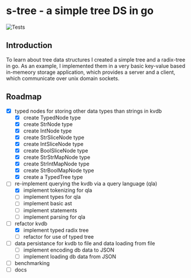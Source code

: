 # s-tree - a simple tree DS in go

![Tests](https://github.com/philmish/s-tree/actions/workflows/go.yml/badge.svg)

## Introduction
To learn about tree data structures I created a simple tree and
a radix-tree in go. As an example, I implemented them in a very basic
key-value based in-memeory storage application, which provides a server and
a client, which communicate over unix domain sockets.

## Roadmap

- [x] typed nodes for storing other data types than strings in kvdb
    - [x] create TypedNode type
    - [x] create StrNode type
    - [x] create IntNode type
    - [x] create StrSliceNode type
    - [x] create IntSliceNode type
    - [x] create BoolSliceNode type
    - [x] create StrStrMapNode type
    - [x] create StrIntMapNode type
    - [x] create StrBoolMapNode type
    - [x] create a TypedTree type
- [ ] re-implement querying the kvdb via a query language (qla)
    - [x] implement tokenizing for qla
    - [ ] implement types for qla
    - [ ] implement basic ast
    - [ ] implement statements
    - [ ] implement parsing for qla
- [ ] refactor kvdb
    - [x] implement typed radix tree
    - [ ] refactor for use of typed tree
- [ ] data persistance for kvdb to file and data loading from file 
    - [ ] implement encoding db data to JSON
    - [ ] implement loading db data from JSON
- [ ] benchmarking
- [ ] docs
